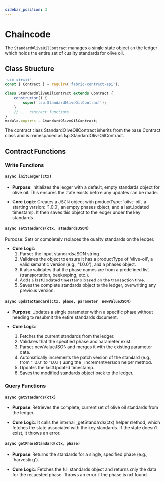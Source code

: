 ```yaml
---
sidebar_position: 3
---
```


# Chaincode

The `StandardOliveOilContract` manages a single state object on the ledger which holds the entire set of quality standards for olive oil.

## Class Structure

```javascript
'use strict';
const { Contract } = require('fabric-contract-api');

class StandardOliveOilContract extends Contract {
    constructor() {
        super('tsp.StandardOliveOilContract');
    }
    // ... contract functions ...
}
module.exports = StandardOliveOilContract;
```

The contract class StandardOliveOilContract inherits from the base Contract class and is namespaced as tsp.StandardOliveOilContract.

## Contract Functions

### Write Functions

#### `async initLedger(ctx)`

* **Purpose**: Initializes the ledger with a default, empty standards object for olive oil. This ensures the state exists before any updates can be made.

* **Core Logic**: Creates a JSON object with productType: 'olive-oil', a starting version: '1.0.0', an empty phases object, and a lastUpdated timestamp. It then saves this object to the ledger under the key standards.

#### `async setStandards(ctx, standardsJSON)`

Purpose: Sets or completely replaces the quality standards on the ledger.

* **Core Logic**
    1. Parses the input standardsJSON string.
    2. Validates the object to ensure it has a productType of 'olive-oil', a valid semantic version (e.g., '1.0.0'), and a phases object.
    3. It also validates that the phase names are from a predefined list (transportation, beekeeping, etc.).
    4. Adds a lastUpdated timestamp based on the transaction time.
    5. Saves the complete standards object to the ledger, overwriting any previous version.

#### `async updateStandard(ctx, phase, parameter, newValueJSON)`

* **Purpose**: Updates a single parameter within a specific phase without needing to resubmit the entire standards document.

* **Core Logic**:
    1. Fetches the current standards from the ledger.
    2. Validates that the specified phase and parameter exist.
    3. Parses newValueJSON and merges it with the existing parameter data.
    4. Automatically increments the patch version of the standard (e.g., from '1.0.0' to '1.0.1') using the _incrementVersion helper method.
    5. Updates the lastUpdated timestamp.
    6. Saves the modified standards object back to the ledger.

### Query Functions

#### `async getStandards(ctx)`

* **Purpose**: Retrieves the complete, current set of olive oil standards from the ledger.

* **Core Logic**:
It calls the internal _getStandards(ctx) helper method, which fetches the state associated with the key standards. If the state doesn't exist, it throws an error.

#### `async getPhaseStandard(ctx, phase)`

* **Purpose**: Returns the standards for a single, specified phase (e.g., 'harvesting').

* **Core Logic**: Fetches the full standards object and returns only the data for the requested phase. Throws an error if the phase is not found.

